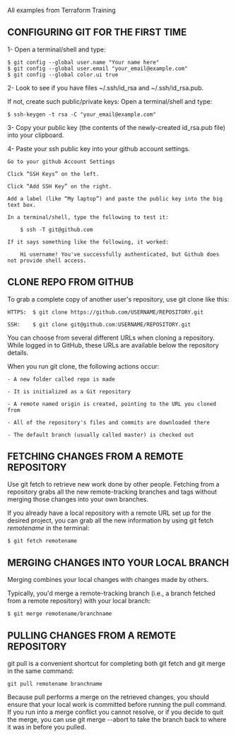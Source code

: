 All examples from Terraform Training

## CONFIGURING GIT FOR THE FIRST TIME

1- Open a terminal/shell and type:

    $ git config --global user.name "Your name here"
    $ git config --global user.email "your_email@example.com"
    $ git config --global color.ui true

2- Look to see if you have files ~/.ssh/id_rsa and ~/.ssh/id_rsa.pub.

If not, create such public/private keys: Open a terminal/shell and type:

    $ ssh-keygen -t rsa -C "your_email@example.com"

3- Copy your public key (the contents of the newly-created id_rsa.pub file) into your clipboard.

4- Paste your ssh public key into your github account settings.

    Go to your github Account Settings
    
    Click “SSH Keys” on the left.
    
    Click “Add SSH Key” on the right.
    
    Add a label (like “My laptop”) and paste the public key into the big text box.
    
    In a terminal/shell, type the following to test it:
    
        $ ssh -T git@github.com
        
    If it says something like the following, it worked:
    
        Hi username! You've successfully authenticated, but Github does not provide shell access.

## CLONE REPO FROM GITHUB

To grab a complete copy of another user's repository, use git clone like this:
    
    HTTPS:  $ git clone https://github.com/USERNAME/REPOSITORY.git

    SSH:    $ git clone git@github.com:USERNAME/REPOSITORY.git

You can choose from several different URLs when cloning a repository. While logged in to GitHub, these URLs are available below the repository details.

When you run git clone, the following actions occur:

    - A new folder called repo is made

    - It is initialized as a Git repository

    - A remote named origin is created, pointing to the URL you cloned from

    - All of the repository's files and commits are downloaded there

    - The default branch (usually called master) is checked out

## FETCHING CHANGES FROM A REMOTE REPOSITORY

Use git fetch to retrieve new work done by other people. Fetching from a repository grabs all the new remote-tracking branches and tags without merging those changes into your own branches.

If you already have a local repository with a remote URL set up for the desired project, you can grab all the new information by using git fetch *remotename* in the terminal:

    $ git fetch remotename

## MERGING CHANGES INTO YOUR LOCAL BRANCH

Merging combines your local changes with changes made by others.

Typically, you'd merge a remote-tracking branch (i.e., a branch fetched from a remote repository) with your local branch:

    $ git merge remotename/branchname

## PULLING CHANGES FROM A REMOTE REPOSITORY

git pull is a convenient shortcut for completing both git fetch and git merge in the same command:

    git pull remotename branchname

Because pull performs a merge on the retrieved changes, you should ensure that your local work is committed before running the pull command. If you run into a merge conflict you cannot resolve, or if you decide to quit the merge, you can use git merge --abort to take the branch back to where it was in before you pulled.